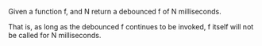 Given a function f, and N return a debounced f of N milliseconds.

That is, as long as the debounced f continues to be invoked, f itself will not be called for N milliseconds.
